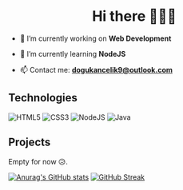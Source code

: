 <h1 align="center">Hi there 👋👋👋</h1>

- 🔭 I’m currently working on **Web Development**

- 🌱 I’m currently learning **NodeJS**

- 📫 Contact me: **[dogukancelik9@outlook.com](mailto:dogukancelik9@outlook.com)**

## Technologies
![HTML5](https://img.shields.io/badge/html5-%23E34F26.svg?style=for-the-badge&logo=html5&logoColor=white)
![CSS3](https://img.shields.io/badge/css3-%231572B6.svg?style=for-the-badge&logo=css3&logoColor=white)
![NodeJS](https://img.shields.io/badge/Node.js-339933?style=for-the-badge&logo=nodedotjs&logoColor=white)
![Java](https://img.shields.io/badge/java-%23ED8B00.svg?style=for-the-badge&logo=java&logoColor=white)

## Projects
Empty for now 😥.

[![Anurag's GitHub stats](https://github-readme-stats.vercel.app/api?username=dogusmiuw&show_icons=true&theme=radical)](https://github.com/anuraghazra/github-readme-stats)
[![GitHub Streak](https://github-readme-streak-stats.herokuapp.com?user=dogusmiuw&theme=radical)](https://git.io/streak-stats)

